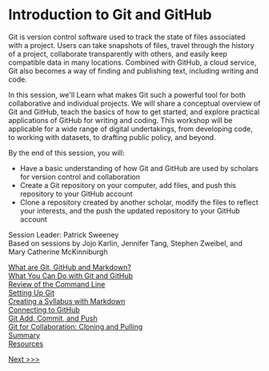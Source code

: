 # Introduction to Git and GitHub

Git is version control software used to track the state of files associated with a project. Users can take snapshots of files, travel through the history of a project, collaborate transparently with others, and easily keep compatible data in many locations. Combined with GitHub, a cloud service, Git also becomes a way of finding and publishing text, including writing and code.

In this session, we'll Learn what makes Git such a powerful tool for both collaborative and individual projects. We will share a conceptual overview of Git and GitHub, teach the basics of how to get started, and explore practical applications of GitHub for writing and coding. This workshop will be applicable for a wide range of digital undertakings, from developing code, to working with datasets, to drafting public policy, and beyond.

By the end of this session, you will:
- Have a basic understanding of how Git and GitHub are used by scholars for version control and collaboration 
- Create a Git repository on your computer, add files, and push this repository to your GitHub account
- Clone a repository created by another scholar, modify the files to reflect your interests, and the push the updated repository to your GitHub account

Session Leader: Patrick Sweeney  
Based on sessions by Jojo Karlin, Jennifer Tang, Stephen Zweibel, and Mary Catherine McKinniburgh  
 
[What are Git, GitHub and Markdown?](sections/concept.md)  
[What You Can Do with Git and GitHub](sections/examples.md)  
[Review of the Command Line](sections/commandline.md)  
[Setting Up Git](sections/gitconfig.md)  
[Creating a Syllabus with Markdown](sections/markdown.md)  
[Connecting to GitHub](sections/github.md)  
[Git Add, Commit, and Push](sections/gitaction.md)  
[Git for Collaboration: Cloning and Pulling](sections/gitpull.md)  
[Summary](sections/summary.md)  
[Resources](sections/resources.md)  

[Next >>>](sections/concept.md)   
